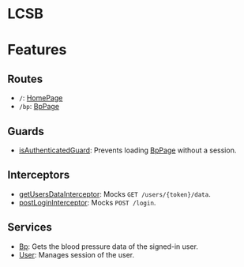 # LCSB

# Features

## Routes

- `/`: [HomePage](./src/app/components/home-page/home-page.ts)
- `/bp`: [BpPage](./src/app/components/bp-page/bp-page.ts)

## Guards

- [isAuthenticatedGuard](./src/app/guards/is-authenticated/is-authenticated-guard.ts): Prevents loading [BpPage](./src/app/components/bp-page/bp-page.ts) without a session.

## Interceptors

- [getUsersDataInterceptor](./src/app/interceptors/get-users-data/get-users-data-interceptor.ts): Mocks `GET /users/{token}/data`.
- [postLoginInterceptor](./src/app/interceptors/post-login/post-login-interceptor.ts): Mocks `POST /login`.

## Services

- [Bp](./src/app/services/bp/bp.ts): Gets the blood pressure data of the signed-in user.
- [User](./src/app/services/user/user.ts): Manages session of the user.
